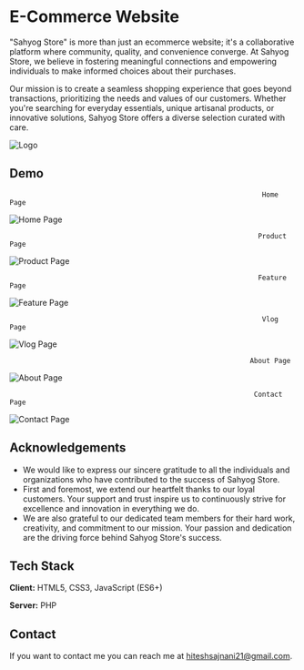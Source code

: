 
# E-Commerce Website

"Sahyog Store" is more than just an ecommerce website; it's a collaborative platform where community, quality, and convenience converge. At Sahyog Store, we believe in fostering meaningful connections and empowering individuals to make informed choices about their purchases.

Our mission is to create a seamless shopping experience that goes beyond transactions, prioritizing the needs and values of our customers. Whether you're searching for everyday essentials, unique artisanal products, or innovative solutions, Sahyog Store offers a diverse selection curated with care.


![Logo](https://i.postimg.cc/PfbqD4YS/logo-no-background.png)


## Demo
                                                                  Home Page
![Home Page](https://i.postimg.cc/x8sDRc01/Home-Page.jpg)

                                                                 Product Page
![Product Page](https://i.postimg.cc/jdCGTqxy/Product-Page.jpg)

                                                                 Feature Page
![Feature Page](https://i.postimg.cc/x8XgwCvC/Feature-Page.jpg)

                                                                  Vlog Page
![Vlog Page](https://i.postimg.cc/fy15DNCv/Vlog-Page.jpg)

                                                               About Page
![About Page](https://i.postimg.cc/gJnTWNdm/About-Page.jpg)

                                                                Contact Page
![Contact Page](https://i.postimg.cc/6przJFvd/Contact-Page.jpg)
## Acknowledgements

 - We would like to express our sincere gratitude to all the individuals and organizations who have contributed to the success of Sahyog Store.
 - First and foremost, we extend our heartfelt thanks to our loyal customers. Your support and trust inspire us to continuously strive for excellence and innovation in everything we do.
 - We are also grateful to our dedicated team members for their hard work, creativity, and commitment to our mission. Your passion and dedication are the driving force behind Sahyog Store's success.


## Tech Stack

**Client:** HTML5, CSS3, JavaScript (ES6+)

**Server:** PHP

## Contact

If you want to contact me you can reach me at hiteshsajnani21@gmail.com.
